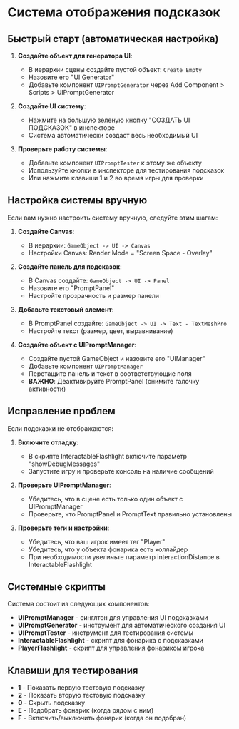 # Система отображения подсказок

## Быстрый старт (автоматическая настройка)

1. **Создайте объект для генератора UI**:
   - В иерархии сцены создайте пустой объект: `Create Empty`
   - Назовите его "UI Generator"
   - Добавьте компонент `UIPromptGenerator` через Add Component > Scripts > UIPromptGenerator

2. **Создайте UI систему**:
   - Нажмите на большую зеленую кнопку "СОЗДАТЬ UI ПОДСКАЗОК" в инспекторе
   - Система автоматически создаст весь необходимый UI

3. **Проверьте работу системы**:
   - Добавьте компонент `UIPromptTester` к этому же объекту
   - Используйте кнопки в инспекторе для тестирования подсказок
   - Или нажмите клавиши 1 и 2 во время игры для проверки

## Настройка системы вручную

Если вам нужно настроить систему вручную, следуйте этим шагам:

1. **Создайте Canvas**:
   - В иерархии: `GameObject -> UI -> Canvas`
   - Настройки Canvas: Render Mode = "Screen Space - Overlay"

2. **Создайте панель для подсказок**:
   - В Canvas создайте: `GameObject -> UI -> Panel`
   - Назовите его "PromptPanel"
   - Настройте прозрачность и размер панели

3. **Добавьте текстовый элемент**:
   - В PromptPanel создайте: `GameObject -> UI -> Text - TextMeshPro`
   - Настройте текст (размер, цвет, выравнивание)

4. **Создайте объект с UIPromptManager**:
   - Создайте пустой GameObject и назовите его "UIManager"
   - Добавьте компонент `UIPromptManager`
   - Перетащите панель и текст в соответствующие поля
   - **ВАЖНО**: Деактивируйте PromptPanel (снимите галочку активности)

## Исправление проблем

Если подсказки не отображаются:

1. **Включите отладку**:
   - В скрипте InteractableFlashlight включите параметр "showDebugMessages"
   - Запустите игру и проверьте консоль на наличие сообщений

2. **Проверьте UIPromptManager**:
   - Убедитесь, что в сцене есть только один объект с UIPromptManager
   - Проверьте, что PromptPanel и PromptText правильно установлены

3. **Проверьте теги и настройки**:
   - Убедитесь, что ваш игрок имеет тег "Player"
   - Убедитесь, что у объекта фонарика есть коллайдер
   - При необходимости увеличьте параметр interactionDistance в InteractableFlashlight

## Системные скрипты

Система состоит из следующих компонентов:

- **UIPromptManager** - синглтон для управления UI подсказками
- **UIPromptGenerator** - инструмент для автоматического создания UI
- **UIPromptTester** - инструмент для тестирования системы
- **InteractableFlashlight** - скрипт для фонарика с подсказками
- **PlayerFlashlight** - скрипт для управления фонариком игрока

## Клавиши для тестирования

- **1** - Показать первую тестовую подсказку
- **2** - Показать вторую тестовую подсказку
- **0** - Скрыть подсказку
- **E** - Подобрать фонарик (когда рядом с ним)
- **F** - Включить/выключить фонарик (когда он подобран) 
